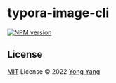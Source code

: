# typora-image-cli

[![NPM version](https://img.shields.io/npm/v/typora-image-cli?color=a1b858&label=)](https://www.npmjs.com/package/typora-image-cli)

## License

[MIT](./LICENSE) License © 2022 [Yong Yang](https://github.com/imyangyong)
